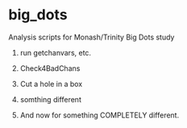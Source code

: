 # big_dots
Analysis scripts for Monash/Trinity Big Dots study

1. run getchanvars, etc.

2. Check4BadChans

3. Cut a hole in a box

4. somthing different

5. And now for something COMPLETELY different.